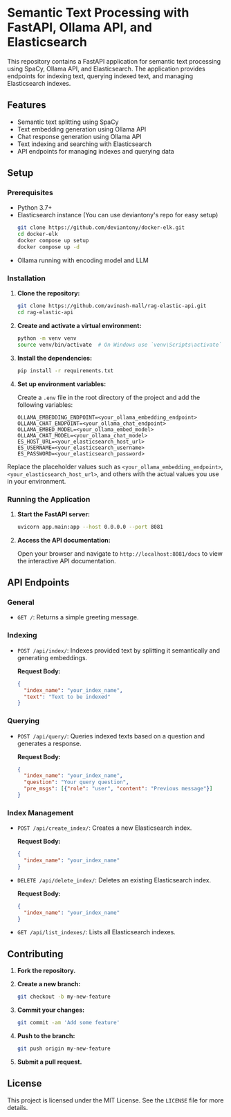 # Semantic Text Processing with FastAPI, Ollama API, and Elasticsearch

This repository contains a FastAPI application for semantic text processing using SpaCy, Ollama API, and Elasticsearch. The application provides endpoints for indexing text, querying indexed text, and managing Elasticsearch indexes.

## Features

- Semantic text splitting using SpaCy
- Text embedding generation using Ollama API
- Chat response generation using Ollama API
- Text indexing and searching with Elasticsearch
- API endpoints for managing indexes and querying data

## Setup

### Prerequisites

- Python 3.7+
- Elasticsearch instance (You can use deviantony's repo for easy setup)
   ```bash
   git clone https://github.com/deviantony/docker-elk.git
   cd docker-elk
   docker compose up setup
   docker compose up -d
   ```
- Ollama running with encoding model and LLM

### Installation

1. **Clone the repository:**

   ```bash
   git clone https://github.com/avinash-mall/rag-elastic-api.git
   cd rag-elastic-api
   ```

2. **Create and activate a virtual environment:**

   ```bash
   python -m venv venv
   source venv/bin/activate  # On Windows use `venv\Scripts\activate`
   ```

3. **Install the dependencies:**

   ```bash
   pip install -r requirements.txt
   ```

4. **Set up environment variables:**

   Create a `.env` file in the root directory of the project and add the following variables:

   ```env
   OLLAMA_EMBEDDING_ENDPOINT=<your_ollama_embedding_endpoint>
   OLLAMA_CHAT_ENDPOINT=<your_ollama_chat_endpoint>
   OLLAMA_EMBED_MODEL=<your_ollama_embed_model>
   OLLAMA_CHAT_MODEL=<your_ollama_chat_model>
   ES_HOST_URL=<your_elasticsearch_host_url>
   ES_USERNAME=<your_elasticsearch_username>
   ES_PASSWORD=<your_elasticsearch_password>
   ```
Replace the placeholder values such as `<your_ollama_embedding_endpoint>`, `<your_elasticsearch_host_url>`, and others with the actual values you use in your environment.

### Running the Application

1. **Start the FastAPI server:**

   ```bash
   uvicorn app.main:app --host 0.0.0.0 --port 8081
   ```

2. **Access the API documentation:**

   Open your browser and navigate to `http://localhost:8081/docs` to view the interactive API documentation.

## API Endpoints

### General

- `GET /`: Returns a simple greeting message.

### Indexing

- `POST /api/index/`: Indexes provided text by splitting it semantically and generating embeddings.

  **Request Body:**
  ```json
  {
    "index_name": "your_index_name",
    "text": "Text to be indexed"
  }
  ```

### Querying

- `POST /api/query/`: Queries indexed texts based on a question and generates a response.

  **Request Body:**
  ```json
  {
    "index_name": "your_index_name",
    "question": "Your query question",
    "pre_msgs": [{"role": "user", "content": "Previous message"}]
  }
  ```

### Index Management

- `POST /api/create_index/`: Creates a new Elasticsearch index.

  **Request Body:**
  ```json
  {
    "index_name": "your_index_name"
  }
  ```

- `DELETE /api/delete_index/`: Deletes an existing Elasticsearch index.

  **Request Body:**
  ```json
  {
    "index_name": "your_index_name"
  }
  ```

- `GET /api/list_indexes/`: Lists all Elasticsearch indexes.

## Contributing

1. **Fork the repository.**
2. **Create a new branch:**

   ```bash
   git checkout -b my-new-feature
   ```

3. **Commit your changes:**

   ```bash
   git commit -am 'Add some feature'
   ```

4. **Push to the branch:**

   ```bash
   git push origin my-new-feature
   ```

5. **Submit a pull request.**

## License

This project is licensed under the MIT License. See the `LICENSE` file for more details.
